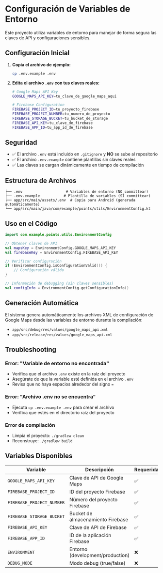 # Configuración de Variables de Entorno

Este proyecto utiliza variables de entorno para manejar de forma segura las claves de API y configuraciones sensibles.

## Configuración Inicial

1. **Copia el archivo de ejemplo:**
   ```bash
   cp .env.example .env
   ```

2. **Edita el archivo `.env` con tus claves reales:**
   ```bash
   # Google Maps API Key
   GOOGLE_MAPS_API_KEY=tu_clave_de_google_maps_aqui
   
   # Firebase Configuration
   FIREBASE_PROJECT_ID=tu_proyecto_firebase
   FIREBASE_PROJECT_NUMBER=tu_numero_de_proyecto
   FIREBASE_STORAGE_BUCKET=tu_bucket_de_storage
   FIREBASE_API_KEY=tu_clave_de_firebase
   FIREBASE_APP_ID=tu_app_id_de_firebase
   ```

## Seguridad

- ✅ El archivo `.env` está incluido en `.gitignore` y **NO** se sube al repositorio
- ✅ El archivo `.env.example` contiene plantillas sin claves reales
- ✅ Las claves se cargan dinámicamente en tiempo de compilación

## Estructura de Archivos

```
├── .env                    # Variables de entorno (NO committear)
├── .env.example           # Plantilla de variables (SÍ committear)
├── app/src/main/assets/.env  # Copia para Android (generada automáticamente)
└── app/src/main/java/com/example/points/utils/EnvironmentConfig.kt
```

## Uso en el Código

```kotlin
import com.example.points.utils.EnvironmentConfig

// Obtener claves de API
val mapsKey = EnvironmentConfig.GOOGLE_MAPS_API_KEY
val firebaseKey = EnvironmentConfig.FIREBASE_API_KEY

// Verificar configuración
if (EnvironmentConfig.isConfigurationValid()) {
    // Configuración válida
}

// Información de debugging (sin claves sensibles)
val configInfo = EnvironmentConfig.getConfigurationInfo()
```

## Generación Automática

El sistema genera automáticamente los archivos XML de configuración de Google Maps desde las variables de entorno durante la compilación:

- `app/src/debug/res/values/google_maps_api.xml`
- `app/src/release/res/values/google_maps_api.xml`

## Troubleshooting

### Error: "Variable de entorno no encontrada"
- Verifica que el archivo `.env` existe en la raíz del proyecto
- Asegúrate de que la variable esté definida en el archivo `.env`
- Revisa que no haya espacios alrededor del signo `=`

### Error: "Archivo .env no se encuentra"
- Ejecuta `cp .env.example .env` para crear el archivo
- Verifica que estés en el directorio raíz del proyecto

### Error de compilación
- Limpia el proyecto: `./gradlew clean`
- Reconstruye: `./gradlew build`

## Variables Disponibles

| Variable | Descripción | Requerida |
|----------|-------------|-----------|
| `GOOGLE_MAPS_API_KEY` | Clave de API de Google Maps | ✅ |
| `FIREBASE_PROJECT_ID` | ID del proyecto Firebase | ✅ |
| `FIREBASE_PROJECT_NUMBER` | Número del proyecto Firebase | ✅ |
| `FIREBASE_STORAGE_BUCKET` | Bucket de almacenamiento Firebase | ✅ |
| `FIREBASE_API_KEY` | Clave de API de Firebase | ✅ |
| `FIREBASE_APP_ID` | ID de la aplicación Firebase | ✅ |
| `ENVIRONMENT` | Entorno (development/production) | ❌ |
| `DEBUG_MODE` | Modo debug (true/false) | ❌ |
